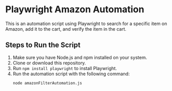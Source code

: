 # Playwright Amazon Automation

This is an automation script using Playwright to search for a specific item on Amazon, add it to the cart, and verify the item in the cart.

## Steps to Run the Script

1. Make sure you have Node.js and npm installed on your system.
2. Clone or download this repository.
3. Run `npm install playwright` to install Playwright.
4. Run the automation script with the following command:
   ```bash
   node amazonFilterAutomation.js
